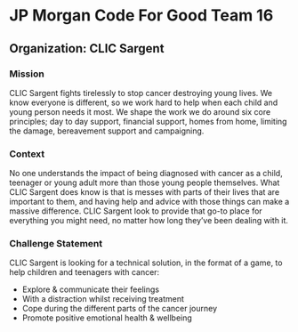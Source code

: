 # JP Morgan Code For Good Team 16
## Organization: CLIC Sargent

### Mission
CLIC Sargent fights tirelessly to stop cancer destroying young lives. We know everyone is different, so we work hard to help when each child and young person needs it most. We shape the work we do around six core principles; day to day support, financial support, homes from home, limiting the damage, bereavement support and campaigning.

### Context
No one understands the impact of being diagnosed with cancer as a child, teenager or young adult more than those young people themselves. What CLIC Sargent does know is that is messes with parts of their lives that are important to them, and having help and advice with those things can make a massive difference. CLIC Sargent look to provide that go-to place for everything you might need, no matter how long they’ve been dealing with it.

### Challenge Statement
CLIC Sargent is looking for a technical solution, in the format of a game, to help children and teenagers with cancer:
- Explore & communicate their feelings
- With a distraction whilst receiving treatment
- Cope during the different parts of the cancer journey
- Promote positive emotional health & wellbeing

